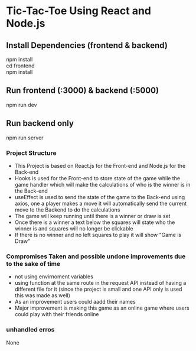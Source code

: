 # Tic-Tac-Toe Using React and Node.js

## Install Dependencies (frontend & backend)
npm install  
cd frontend  
npm install

## Run frontend (:3000) & backend (:5000)
npm run dev

## Run backend only
npm run server


### Project Structure
- This Project is based on React.js for the Front-end and Node.js for the Back-end  
- Hooks is used for the Front-end to store state of the game while the game handler which will make the calculations of who is the winner is in the Back-end  
- useEffect is used to send the state of the game to the Back-end using axios, one a player makes a move it will automatically send the current move to the Backend to do the calculations
- The game will keep running until there is a winner or draw is set
- Once there is a winner a text below the squares will state who the winner is and squares will no longer be clickable
- If there is no winner and no left squares to play it will show "Game is Draw"


### Compromises Taken and possible undone improvements due to the sake of time 
- not using envirnoment variables
- using function at the same route in the request API instead of having a different file for it (since the project is small and one API only is used this was made as well)
- As an improvement users could aadd their names
- Major improvement is making this game as an online game where users could play with their friends online

### unhandled erros
None
